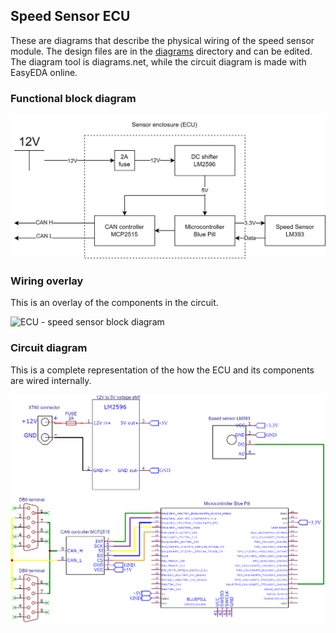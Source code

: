 ## Speed Sensor ECU

These are diagrams that describe the physical wiring of the speed sensor module. The design files are in the
[diagrams](../Documentation/Speed_Sensor/diagrams) directory and can be edited. The diagram tool is diagrams.net, while the circuit diagram is made with EasyEDA online.

### Functional block diagram

![ECU - speed sensor block diagram](Shared_HW_Node_Libraries/SpeedSensorInterface/documentation_and_research/diagrams/ECU-speed_sensor_block_diagram.drawio.png)

### Wiring overlay

This is an overlay of the components in the circuit.

![ECU - speed sensor block diagram](Shared_HW_Node_Libraries/SpeedSensorInterface/documentation_and_research/diagrams/ECU-speed_sensor_wiring_overlay.drawio.png)

### Circuit diagram

This is a complete representation of the how the ECU and its components are wired internally.

![ECU - speed sensor circuit diagram](Shared_HW_Node_Libraries/SpeedSensorInterface/documentation_and_research/diagrams/Schematic_Infotiv_2023-08-07.png)
